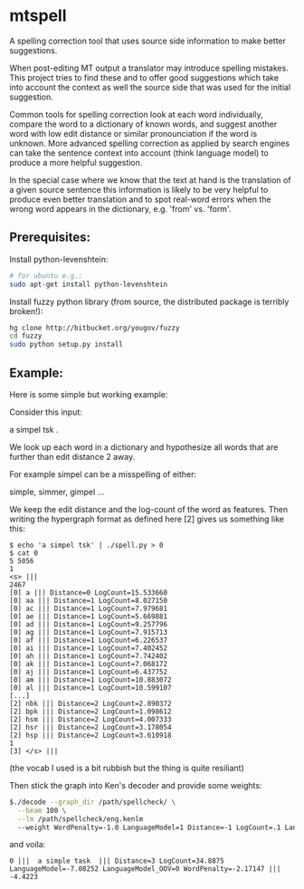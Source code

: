 mtspell
=======

A spelling correction tool that uses source side information to make better suggestions.

When post-editing MT output a translator may introduce spelling mistakes.
This project tries to find these and to offer good suggestions which take into account the context as well the
source side that was used for the initial suggestion.

Common tools for spelling correction look at each word individually, compare the word to a dictionary of known words, and suggest another word with low edit distance or similar pronounciation if the word is unknown. More advanced spelling correction as applied by search engines can take the sentence context into account (think language model) to produce a more helpful suggestion.

In the special case where we know that the text at hand is the translation of a given source sentence this information is likely to be very helpful to produce even better translation and to spot real-word errors when the wrong word appears in the dictionary, e.g. 'from' vs. 'form'.

Prerequisites:
--------------

Install python-levenshtein:

```bash
# for ubuntu e.g.:
sudo apt-get install python-levenshtein
````

Install fuzzy python library (from source, the distributed package is terribly broken!):
```bash
hg clone http://bitbucket.org/yougov/fuzzy
cd fuzzy
sudo python setup.py install
```

Example:
--------

Here is some simple but working example:

Consider this input:

a simpel tsk .

We look up each word in a dictionary and hypothesize all words that are further than edit distance 2 away.

For example simpel can be a misspelling of either:

simple, simmer, gimpel ...

We keep the edit distance and the log-count of the word as features. Then writing the hypergraph format as defined here [2] gives us something like this:

```
$ echo 'a simpel tsk' | ./spell.py > 0
$ cat 0
5 5056
1
<s> |||
2467
[0] a ||| Distance=0 LogCount=15.533660
[0] aa ||| Distance=1 LogCount=8.027150
[0] ac ||| Distance=1 LogCount=7.979681
[0] ae ||| Distance=1 LogCount=5.669881
[0] ad ||| Distance=1 LogCount=9.257796
[0] ag ||| Distance=1 LogCount=7.915713
[0] af ||| Distance=1 LogCount=6.226537
[0] ai ||| Distance=1 LogCount=7.402452
[0] ah ||| Distance=1 LogCount=7.742402
[0] ak ||| Distance=1 LogCount=7.068172
[0] aj ||| Distance=1 LogCount=6.437752
[0] am ||| Distance=1 LogCount=10.883072
[0] al ||| Distance=1 LogCount=10.599107
[...]
[2] nbk ||| Distance=2 LogCount=2.890372
[2] bpk ||| Distance=2 LogCount=1.098612
[2] hsm ||| Distance=2 LogCount=4.007333
[2] hsr ||| Distance=2 LogCount=3.178054
[2] hsp ||| Distance=2 LogCount=3.610918
1
[3] </s> |||
```
(the vocab I used is a bit rubbish but the thing is quite resiliant)

Then stick the graph into Ken's decoder and provide some weights:

```bash
$./decode --graph_dir /path/spellcheck/ \
  --beam 100 \
  --lm /path/spellcheck/eng.kenlm
  --weight WordPenalty=-1.0 LanguageModel=1 Distance=-1 LogCount=.1 LanguageModel_OOV=0
```
and voila:
```
0 |||  a simple task  ||| Distance=3 LogCount=34.8875 LanguageModel=-7.08252 LanguageModel_OOV=0 WordPenalty=-2.17147 ||| -4.4223
```
